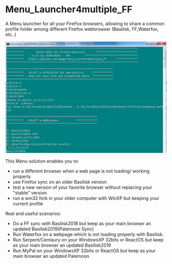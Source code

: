 # Menu_Launcher4multiple_FF
A Menu launcher for all your FireFox browsers, allowing to share a common profile folder among different Firefox webbrowser (Basilisk, FF,Waterfox, etc..)

 ![icon](screenshots/Menu_option_basilisk.png)

This Menu solution enables you to:
- run a different browser when a web page is not loading/ working properly
- use Firefox sync on an older Basilisk version
- test a new version of your favorite browser without replacing your "stable" version
- run a win32 fork in your older computer with WinXP but keeping your current profile

Real and useful scenarios:
- Do a FF sync with Basilisk2018 but keep as your main browser an updated Basilisk2019(Palemoon Sync)
- Run Waterfox on a webpage which is not loading properly with Basilisk.
- Run Serpent/Centaury on your WindowsXP 32bits or ReactOS but keep as your main browser an updated Basilisk2019
- Run MyPal on your WindowsXP 32bits or ReactOS but keep as your main browser an updated Palemoon
